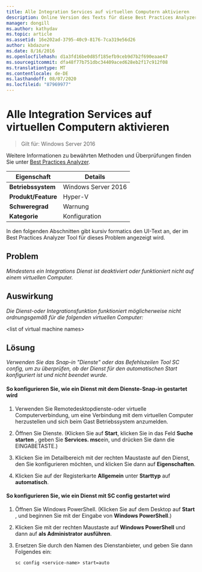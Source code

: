 ```yaml
---
title: Alle Integration Services auf virtuellen Computern aktivieren
description: Online Version des Texts für diese Best Practices Analyzer Regel.
manager: dongill
ms.author: kathydav
ms.topic: article
ms.assetid: 16e202ad-3795-40c9-8176-7ca319e56d26
author: kbdazure
ms.date: 8/16/2016
ms.openlocfilehash: d1a3fd16be0d85f185efb9ceb9d7b2f690eaae47
ms.sourcegitcommit: dfa48f77b751dbc34409aced628eb2f17c912f08
ms.translationtype: MT
ms.contentlocale: de-DE
ms.lasthandoff: 08/07/2020
ms.locfileid: "87969977"
---
```

# <a name="enable-all-integration-services-in-virtual-machines"></a>Alle Integration Services auf virtuellen Computern aktivieren

>Gilt für: Windows Server 2016

Weitere Informationen zu bewährten Methoden und Überprüfungen finden Sie unter [Best Practices Analyzer](https://go.microsoft.com/fwlink/?LinkId=122786).

|Eigenschaft|Details|
|-|-|
|**Betriebssystem**|Windows Server 2016|
|**Produkt/Feature**|Hyper-V|
|**Schweregrad**|Warnung|
|**Kategorie**|Konfiguration|

In den folgenden Abschnitten gibt kursiv formatics den UI-Text an, der im Best Practices Analyzer Tool für dieses Problem angezeigt wird.

## <a name="issue"></a>Problem

*Mindestens ein Integrations Dienst ist deaktiviert oder funktioniert nicht auf einem virtuellen Computer.*

## <a name="impact"></a>Auswirkung

*Die Dienst-oder Integrationsfunktion funktioniert möglicherweise nicht ordnungsgemäß für die folgenden virtuellen Computer:*

\<list of virtual machine names>

## <a name="resolution"></a>Lösung

*Verwenden Sie das Snap-in "Dienste" oder das Befehlszeilen Tool SC config, um zu überprüfen, ob der Dienst für den automatischen Start konfiguriert ist und nicht beendet wurde.*

#### <a name="to-configure-how-a-service-is-started-using-the-services-snap-in"></a>So konfigurieren Sie, wie ein Dienst mit dem Dienste-Snap-in gestartet wird

1.  Verwenden Sie Remotedesktopdienste-oder virtuelle Computerverbindung, um eine Verbindung mit dem virtuellen Computer herzustellen und sich beim Gast Betriebssystem anzumelden.

2.  Öffnen Sie Dienste. (Klicken Sie auf **Start**, klicken Sie in das Feld **Suche starten** , geben Sie **Services. msc**ein, und drücken Sie dann die EINGABETASTE.)

3.  Klicken Sie im Detailbereich mit der rechten Maustaste auf den Dienst, den Sie konfigurieren möchten, und klicken Sie dann auf **Eigenschaften**.

4.  Klicken Sie auf der Registerkarte **Allgemein** unter **Starttyp** auf **automatisch**.

#### <a name="to-configure-how-a-service-is-started-using-sc-config"></a>So konfigurieren Sie, wie ein Dienst mit SC config gestartet wird

1.  Öffnen Sie Windows PowerShell. (Klicken Sie auf dem Desktop auf **Start** , und beginnen Sie mit der Eingabe von **Windows PowerShell**.)

2.  Klicken Sie mit der rechten Maustaste auf **Windows PowerShell** und dann auf **als Administrator ausführen**.

3.  Ersetzen Sie <Service-Name> durch den Namen des Dienstanbieter, und geben Sie dann Folgendes ein:

    ```
    sc config <service-name> start=auto
    ```



